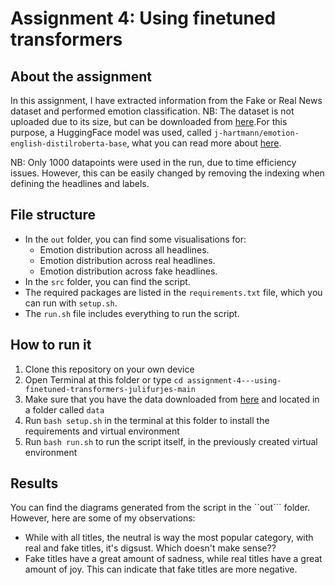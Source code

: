 # Assignment 4: Using finetuned transformers

## About the assignment

In this assignment, I have extracted information from the Fake or Real News dataset and performed emotion classification.
NB: The dataset is not uploaded due to its size, but can be downloaded from [here](https://www.kaggle.com/datasets/jillanisofttech/fake-or-real-news).For this purpose, a HuggingFace model was used, called ```j-hartmann/emotion-english-distilroberta-base```, what you can read more about [here](https://huggingface.co/j-hartmann/emotion-english-distilroberta-base).

NB: Only 1000 datapoints were used in the run, due to time efficiency issues. However, this can be easily changed by removing the indexing when defining the headlines and labels.

## File structure

- In the ```out``` folder, you can find some visualisations for:
  - Emotion distribution across all headlines.
  - Emotion distribution across real headlines.
  - Emotion distribution across fake headlines.
- In the ```src``` folder, you can find the script.
- The required packages are listed in the ```requirements.txt``` file, which you can run with ```setup.sh```.
- The ```run.sh``` file includes everything to run the script.

## How to run it

1. Clone this repository on your own device
2. Open Terminal at this folder or type ```cd assignment-4---using-finetuned-transformers-julifurjes-main```
3. Make sure that you have the data downloaded from [here](https://www.kaggle.com/datasets/jillanisofttech/fake-or-real-news) and located in a folder called ```data```
4. Run ```bash setup.sh``` in the terminal at this folder to install the requirements and virtual environment
5. Run ```bash run.sh``` to run the script itself, in the previously created virtual environment

## Results

You can find the diagrams generated from the script in the ``out``` folder. However, here are some of my observations:

- While with all titles, the neutral is way the most popular category, with real and fake titles, it's digsust. Which doesn't make sense??
- Fake titles have a great amount of sadness, while real titles have a great amount of joy. This can indicate that fake titles are more negative.
